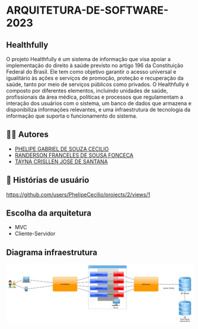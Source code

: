 # ARQUITETURA-DE-SOFTWARE-2023
## Healthfully

O projeto Healthfully é um sistema de informação que visa apoiar a implementação do direito à saúde previsto no artigo 196 da Constituição Federal do Brasil. Ele tem como objetivo garantir o acesso universal e igualitário às ações e serviços de promoção, proteção e recuperação da saúde, tanto por meio de serviços públicos como privados.
O Healthfully é composto por diferentes elementos, incluindo unidades de saúde, profissionais da área médica, políticas e processos que regulamentam a interação dos usuários com o sistema, um banco de dados que armazena e disponibiliza informações relevantes, e uma infraestrutura de tecnologia da informação que suporta o funcionamento do sistema.

## 👨‍💻 Autores

* [PHELIPE GABRIEL DE SOUZA CECILIO](https://github.com/PhelipeCecilio)
* [RANDERSON FRANCELES DE SOUSA FONCECA](https://github.com/RandersonF)
* [TAYNA CRISLLEN JOSE DE SANTANA](https://github.com/taynasantana)
  
## 📗 Histórias de usuário

https://github.com/users/PhelipeCecilio/projects/2/views/1

## Escolha da arquitetura
* MVC
* Cliente-Servidor

## Diagrama infraestrutura

![Diagrama de infra](Diagramas/Diagrama_de_infra.jpg)